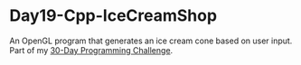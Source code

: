 # Day19-Cpp-IceCreamShop
An OpenGL program that generates an ice cream cone based on user input. Part of my [30-Day Programming Challenge](https://showmethecodeblog.wordpress.com/2018/10/19/time-for-ice-cream/ "Time for Ice Cream").
